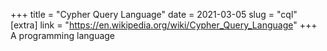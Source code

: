 +++
title = "Cypher Query Language"
date = 2021-03-05
slug = "cql"
[extra]
link = "https://en.wikipedia.org/wiki/Cypher_Query_Language"
+++
A programming language

